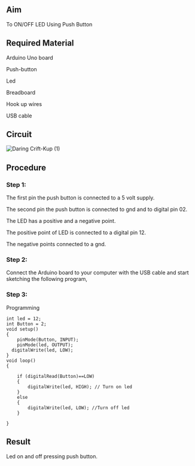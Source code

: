 ## Aim
To ON/OFF LED Using Push Button

## Required Material
Arduino Uno board

Push-button

Led

Breadboard

Hook up wires

USB cable
## Circuit
![Daring Crift-Kup (1)](https://user-images.githubusercontent.com/109128832/180274885-87902a76-9297-4a93-9434-221f1315b5cd.png)

## Procedure
### Step 1:
The first pin the push button is connected to a 5 volt supply.

The second pin the push button is connected to gnd and to digital pin 02.

The LED has a positive and a negative point.

The positive point of LED is connected to a digital pin 12.

The negative points connected to a gnd.
### Step 2:
 
Connect the Arduino board to your computer with the USB cable and start sketching the following program, 
 
### Step 3:
Programming
~~~
int led = 12;  
int Button = 2;  
void setup()  
{  
    pinMode(Button, INPUT);  
    pinMode(led, OUTPUT);  
  digitalWrite(led, LOW);
}  
void loop()  
{  
   
    if (digitalRead(Button)==LOW)  
    {  
        digitalWrite(led, HIGH); // Turn on led  
    }  
    else  
    {  
        digitalWrite(led, LOW); //Turn off led  
    }  
   
}  
~~~
## Result
Led on and off pressing push button.

